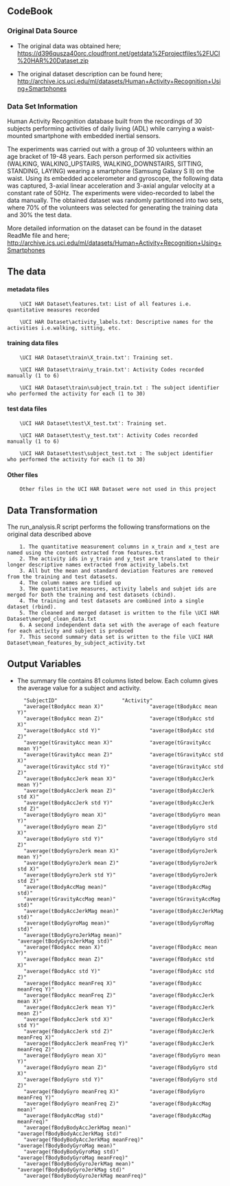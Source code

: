 ## CodeBook
        	
### Original Data Source

* The original data was obtained here; https://d396qusza40orc.cloudfront.net/getdata%2Fprojectfiles%2FUCI%20HAR%20Dataset.zip 

* The original dataset description can be found here; http://archive.ics.uci.edu/ml/datasets/Human+Activity+Recognition+Using+Smartphones
		
### Data Set Information
		
Human Activity Recognition database built from the recordings of 30 subjects performing activities of daily living (ADL) while carrying a waist-mounted smartphone with embedded inertial sensors.
        
The experiments was  carried out with a group of 30 volunteers within an age bracket of 19-48 years. Each person performed six activities (WALKING, WALKING_UPSTAIRS, WALKING_DOWNSTAIRS, SITTING, STANDING, LAYING) wearing a smartphone (Samsung Galaxy S II) on the waist. Using its embedded accelerometer and gyroscope, the following data was captured, 3-axial linear acceleration and 3-axial angular velocity at a constant rate of 50Hz. The experiments were  video-recorded to label the data manually. The obtained dataset was randomly partitioned into two sets, where 70% of the volunteers was selected for generating the training data and 30% the test data.
		
More detailed information on the dataset can be found in the dataset ReadMe file and here; http://archive.ics.uci.edu/ml/datasets/Human+Activity+Recognition+Using+Smartphones
		
## The data

####   metadata files
        \UCI HAR Dataset\features.txt: List of all features i.e. quantitative measures recorded
	
        \UCI HAR Dataset\activity_labels.txt: Descriptive names for the activities i.e.walking, sitting, etc.

#### training data files
        \UCI HAR Dataset\train\X_train.txt': Training set.
	
        \UCI HAR Dataset\train\y_train.txt': Activity Codes recorded manually (1 to 6)
        
        \UCI HAR Dataset\train\subject_train.txt : The subject identifier who performed the activity for each (1 to 30)
	
#### test data files
        \UCI HAR Dataset\test\X_test.txt': Training set.
	
        \UCI HAR Dataset\test\y_test.txt': Activity Codes recorded manually (1 to 6)
        
        \UCI HAR Dataset\test\subject_test.txt : The subject identifier who performed the activity for each (1 to 30)

#### Other files 
        Other files in the UCI HAR Dataset were not used in this project
		
## Data Transformation
		
The run_analysis.R script performs the following transformations on the original data described above

        1. The quantitative measurement columns in x_train and x_test are named using the content extracted from features.txt
        2. The activity ids in y_train and y_test are translated to their longer descriptive names extracted from activity_labels.txt
        3. All but the mean and standard deviation features are removed from the training and test datasets.
        4. The column names are tidied up
        3. THe quantitative measures, activity labels and subjet ids are merged for both the training and test datasets (cbind).
        4. The training and test datasets are combined into a single dataset (rbind).
        5. The cleaned and merged dataset is written to the file \UCI HAR Dataset\merged_clean_data.txt
        6. A second independent data set with the average of each feature for each activity and subject is produced
        7. This second summary data set is written to the file \UCI HAR Dataset\mean_features_by_subject_activity.txt
		
## Output Variables
* The summary file contains 81 columns listed below. Each column gives the average value for a subject and activity.
        
        "SubjectID"                     "Activity"                     
        "average(tBodyAcc mean X)"               "average(tBodyAcc mean Y)"              
        "average(tBodyAcc mean Z)"               "average(tBodyAcc std X)"               
        "average(tBodyAcc std Y)"                "average(tBodyAcc std Z)"               
        "average(tGravityAcc mean X)"            "average(tGravityAcc mean Y)"           
        "average(tGravityAcc mean Z)"            "average(tGravityAcc std X)"            
        "average(tGravityAcc std Y)"             "average(tGravityAcc std Z)"            
        "average(tBodyAccJerk mean X)"           "average(tBodyAccJerk mean Y)"          
        "average(tBodyAccJerk mean Z)"           "average(tBodyAccJerk std X)"           
        "average(tBodyAccJerk std Y)"            "average(tBodyAccJerk std Z)"           
        "average(tBodyGyro mean X)"              "average(tBodyGyro mean Y)"             
        "average(tBodyGyro mean Z)"              "average(tBodyGyro std X)"              
        "average(tBodyGyro std Y)"               "average(tBodyGyro std Z)"              
        "average(tBodyGyroJerk mean X)"          "average(tBodyGyroJerk mean Y)"         
        "average(tBodyGyroJerk mean Z)"          "average(tBodyGyroJerk std X)"          
        "average(tBodyGyroJerk std Y)"           "average(tBodyGyroJerk std Z)"          
        "average(tBodyAccMag mean)"              "average(tBodyAccMag std)"              
        "average(tGravityAccMag mean)"           "average(tGravityAccMag std)"           
        "average(tBodyAccJerkMag mean)"          "average(tBodyAccJerkMag std)"          
        "average(tBodyGyroMag mean)"             "average(tBodyGyroMag std)"             
        "average(tBodyGyroJerkMag mean)"         "average(tBodyGyroJerkMag std)"         
        "average(fBodyAcc mean X)"               "average(fBodyAcc mean Y)"              
        "average(fBodyAcc mean Z)"               "average(fBodyAcc std X)"               
        "average(fBodyAcc std Y)"                "average(fBodyAcc std Z)"               
        "average(fBodyAcc meanFreq X)"           "average(fBodyAcc meanFreq Y)"          
        "average(fBodyAcc meanFreq Z)"           "average(fBodyAccJerk mean X)"          
        "average(fBodyAccJerk mean Y)"           "average(fBodyAccJerk mean Z)"          
        "average(fBodyAccJerk std X)"            "average(fBodyAccJerk std Y)"           
        "average(fBodyAccJerk std Z)"            "average(fBodyAccJerk meanFreq X)"      
        "average(fBodyAccJerk meanFreq Y)"       "average(fBodyAccJerk meanFreq Z)"      
        "average(fBodyGyro mean X)"              "average(fBodyGyro mean Y)"             
        "average(fBodyGyro mean Z)"              "average(fBodyGyro std X)"              
        "average(fBodyGyro std Y)"               "average(fBodyGyro std Z)"              
        "average(fBodyGyro meanFreq X)"          "average(fBodyGyro meanFreq Y)"         
        "average(fBodyGyro meanFreq Z)"          "average(fBodyAccMag mean)"             
        "average(fBodyAccMag std)"               "average(fBodyAccMag meanFreq)"         
        "average(fBodyBodyAccJerkMag mean)"      "average(fBodyBodyAccJerkMag std)"      
        "average(fBodyBodyAccJerkMag meanFreq)"  "average(fBodyBodyGyroMag mean)"        
        "average(fBodyBodyGyroMag std)"          "average(fBodyBodyGyroMag meanFreq)"    
        "average(fBodyBodyGyroJerkMag mean)"     "average(fBodyBodyGyroJerkMag std)"     
        "average(fBodyBodyGyroJerkMag meanFreq)"